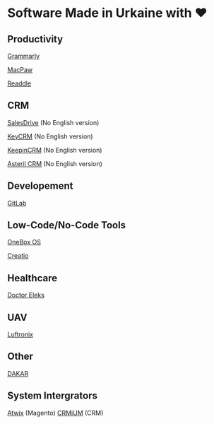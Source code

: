 # Software Made in Urkaine with ❤️

## Productivity
[Grammarly](https://www.grammarly.com/)

[MacPaw](https://macpaw.com/)

[Readdle](https://readdle.com/)

## CRM
[SalesDrive](https://salesdrive.com.ua/) (No English version)

[KeyCRM](https://keycrm.app/) (No English version)

[KeepinCRM](https://keepincrm.com/) (No English version)

[Asteril CRM](https://asteril.com/) (No English version)

## Developement
[GitLab](https://about.gitlab.com/)

## Low-Code/No-Code Tools
[OneBox OS](https://1b.app/en/)

[Creatio](https://www.creatio.com/)

## Healthcare
[Doctor Eleks](https://doctor.eleks.com/)

## UAV
[Luftronix](https://luftronix.com/)

## Other
[DAKAR](https://eleks.com/about-us/our-products/dakar-system/)

## System Intergrators
[Atwix](https://www.atwix.com/) (Magento)
[CRMiUM](https://crmium.com/) (CRM)
